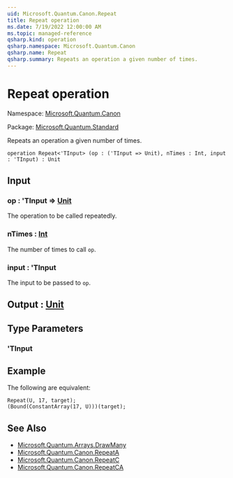 ```yaml
---
uid: Microsoft.Quantum.Canon.Repeat
title: Repeat operation
ms.date: 7/19/2022 12:00:00 AM
ms.topic: managed-reference
qsharp.kind: operation
qsharp.namespace: Microsoft.Quantum.Canon
qsharp.name: Repeat
qsharp.summary: Repeats an operation a given number of times.
---
```


# Repeat operation

Namespace: [Microsoft.Quantum.Canon](xref:Microsoft.Quantum.Canon)

Package: [Microsoft.Quantum.Standard](https://nuget.org/packages/Microsoft.Quantum.Standard)


Repeats an operation a given number of times.

```qsharp
operation Repeat<'TInput> (op : ('TInput => Unit), nTimes : Int, input : 'TInput) : Unit
```


## Input

### op : 'TInput => [Unit](xref:microsoft.quantum.qsharp.valueliterals#unit-literal) 

The operation to be called repeatedly.


### nTimes : [Int](xref:microsoft.quantum.qsharp.valueliterals#int-literals)

The number of times to call `op`.


### input : 'TInput

The input to be passed to `op`.



## Output : [Unit](xref:microsoft.quantum.qsharp.valueliterals#unit-literal)



## Type Parameters

### 'TInput



## Example

The following are equivalent:```qsharpRepeat(U, 17, target);(Bound(ConstantArray(17, U)))(target);```

## See Also

- [Microsoft.Quantum.Arrays.DrawMany](xref:Microsoft.Quantum.Arrays.DrawMany)
- [Microsoft.Quantum.Canon.RepeatA](xref:Microsoft.Quantum.Canon.RepeatA)
- [Microsoft.Quantum.Canon.RepeatC](xref:Microsoft.Quantum.Canon.RepeatC)
- [Microsoft.Quantum.Canon.RepeatCA](xref:Microsoft.Quantum.Canon.RepeatCA)